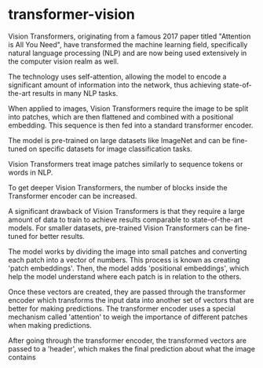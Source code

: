 # transformer-vision

Vision Transformers, originating from a famous 2017 paper titled "Attention is All You Need", have transformed the machine learning field, specifically natural language processing (NLP) and are now being used extensively in the computer vision realm as well.

The technology uses self-attention, allowing the model to encode a significant amount of information into the network, thus achieving state-of-the-art results in many NLP tasks.

When applied to images, Vision Transformers require the image to be split into patches, which are then flattened and combined with a positional embedding. This sequence is then fed into a standard transformer encoder.

The model is pre-trained on large datasets like ImageNet and can be fine-tuned on specific datasets for image classification tasks.

Vision Transformers treat image patches similarly to sequence tokens or words in NLP.

To get deeper Vision Transformers, the number of blocks inside the Transformer encoder can be increased.

A significant drawback of Vision Transformers is that they require a large amount of data to train to achieve results comparable to state-of-the-art models. For smaller datasets, pre-trained Vision Transformers can be fine-tuned for better results.

The model works by dividing the image into small patches and converting each patch into a vector of numbers. This process is known as creating 'patch embeddings'. Then, the model adds 'positional embeddings', which help the model understand where each patch is in relation to the others.

Once these vectors are created, they are passed through the transformer encoder which transforms the input data into another set of vectors that are better for making predictions. The transformer encoder uses a special mechanism called 'attention' to weigh the importance of different patches when making predictions.

After going through the transformer encoder, the transformed vectors are passed to a 'header', which makes the final prediction about what the image contains
